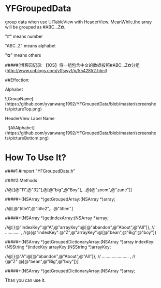 # YFGroupedData
group data when use UITableView with HeaderView. MeanWhile,the array will be grouped as #ABC...Z✿.

"#"      means  number <p/>
"ABC..Z" means  alphabet <p/>
"✿"      means  others <p/>
  

#####[博客园记录: 【IOS】将一组包含中文的数据按照#ABC...Z✿分组(http://www.cnblogs.com/yffswyf/p/5542852.html) 

##Effection: 

Alphabet 
<p/>
  ![GroupName](https://github.com/yvanwang1992/YFGroupedData/blob/master/screenshots/pictureTop.png)

HeaderView Label Name
<p/>
  ![AllAlphabet](https://github.com/yvanwang1992/YFGroupedData/blob/master/screenshots/pictureBottom.png)


# How To Use It?

####1.#import "YFGroupedData.h"


####2.Methods<p/>

//@[[@"11",@"32"],@[@"big",@"Boy"],...@[@"zoom",@"zune"]]<p/>
#####+(NSArray *)getGroupedArray:(NSArray *)array;

//@[@"title1",@"title2",...@"titlen"]<p/>
#####+(NSArray *)getIndexArray:(NSArray *)array;


//@[{@"indexKey":@"A",@"arrayKey":@[@"abandon",@"About",@"All"]},
//                    ............                              ,
//@{@"indexKey":@"Z",@"arrayKey":@[@"bean",@"Big",@"boy"]}<p/>
#####+(NSArray *)getGroupedDictionaryArray:(NSArray *)array
                             indexKey:(NSString *)indexKey
                             arrayKey:(NSString *)arrayKey;

//@[{@"A":@[@"abandon",@"About",@"All"]},
//       ......................         ,
//  {@"Z":@[@"bean",@"Big",@"boy"]}]<p/>
#####+(NSArray *)getGroupedDictionaryArray:(NSArray *)array;


Than you can use it.
